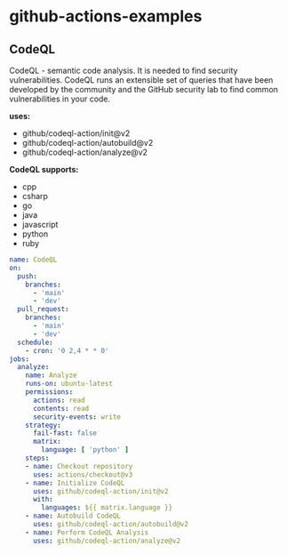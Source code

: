 # github-actions-examples
 
## CodeQL

CodeQL - semantic code analysis. It is needed to find security vulnerabilities. CodeQL runs an extensible set of queries that have been developed by the community and the GitHub security lab to find common vulnerabilities in your code.

**uses:**
- github/codeql-action/init@v2
- github/codeql-action/autobuild@v2
- github/codeql-action/analyze@v2

**CodeQL supports:**
- cpp
- csharp
- go
- java
- javascript
- python
- ruby

```yml
name: CodeQL
on:
  push:
    branches:
      - 'main'
      - 'dev'
  pull_request:
    branches:
      - 'main'
      - 'dev'
  schedule:
    - cron: '0 2,4 * * 0'
jobs:
  analyze:
    name: Analyze
    runs-on: ubuntu-latest
    permissions:
      actions: read
      contents: read
      security-events: write
    strategy:
      fail-fast: false
      matrix:
        language: [ 'python' ]
    steps:
    - name: Checkout repository
      uses: actions/checkout@v3
    - name: Initialize CodeQL
      uses: github/codeql-action/init@v2
      with:
        languages: ${{ matrix.language }}
    - name: Autobuild CodeQL
      uses: github/codeql-action/autobuild@v2
    - name: Perform CodeQL Analysis
      uses: github/codeql-action/analyze@v2
```
